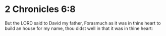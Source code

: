 # 2 Chronicles 6:8

But the LORD said to David my father, Forasmuch as it was in thine heart to build an house for my name, thou didst well in that it was in thine heart: